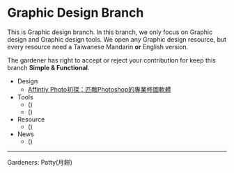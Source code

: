 # Graphic Design Branch
This is Graphic design branch. In this branch, we only focus on Graphic design and Graphic design tools. We open any Graphic design resource, but every resource need a Taiwanese Mandarin __or__ English version.

The gardener has right to accept or reject your contribution for keep this branch __Simple & Functional__.

- Design
	- [Affintiy Photo初探：匹敵Photoshop的專業修圖軟體](https://medium.com/@amou/affinityphoto1-f5b9a154e44a#.9zlmt6dhq)
- Tools
	- [](#)()
	- [](#)()
- Resource
	- [](#)()
- News
	- [](#)()

---- 
Gardeners: Patty(月餅)
